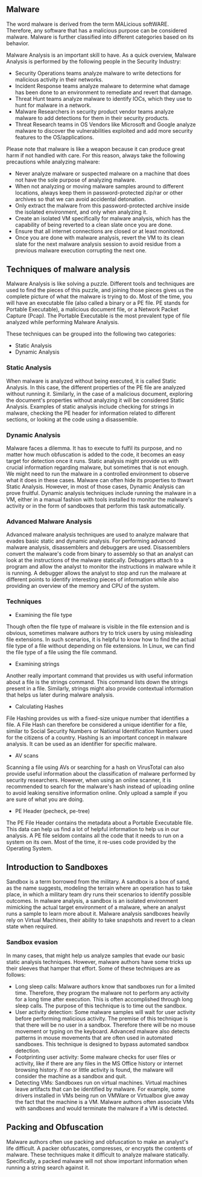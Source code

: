 #
##  Malware
The word malware is derived from the term MALicious softWARE. Therefore, any software that has a malicious purpose can be considered malware. Malware is further classified into different categories based on its behavior.

Malware Analysis is an important skill to have. As a quick overview, Malware Analysis is performed by the following people in the Security Industry:

- Security Operations teams analyze malware to write detections for malicious activity in their networks.
- Incident Response teams analyze malware to determine what damage has been done to an environment to remediate and revert that damage.
- Threat Hunt teams analyze malware to identify IOCs, which they use to hunt for malware in a network.
- Malware Researchers in security product vendor teams analyze malware to add detections for them in their security products.
- Threat Research teams in OS Vendors like Microsoft and Google analyze malware to discover the vulnerabilities exploited and add more security features to the OS/applications.


Please note that malware is like a weapon because it can produce great harm if not handled with care. For this reason, always take the following precautions while analyzing malware:

- Never analyze malware or suspected malware on a machine that does not have the sole purpose of analyzing malware.
- When not analyzing or moving malware samples around to different locations, always keep them in password-protected zip/rar or other archives so that we can avoid accidental detonation.
- Only extract the malware from this password-protected archive inside the isolated environment, and only when analyzing it.
- Create an isolated VM specifically for malware analysis, which has the capability of being reverted to a clean slate once you are done.
- Ensure that all internet connections are closed or at least monitored.
- Once you are done with malware analysis, revert the VM to its clean slate for the next malware analysis session to avoid residue from a previous malware execution corrupting the next one.

##  Techniques of malware analysis
Malware Analysis is like solving a puzzle. Different tools and techniques are used to find the pieces of this puzzle, and joining those pieces gives us the complete picture of what the malware is trying to do.
Most of the time, you will have an executable file (also called a binary or a PE file. PE stands for Portable Executable), a malicious document file, or a Network Packet Capture (Pcap).
The Portable Executable is the most prevalent type of file analyzed while performing Malware Analysis.

These techniques can be grouped into the following two categories:

- Static Analysis
- Dynamic Analysis

###  Static Analysis
When malware is analyzed without being executed, it is called Static Analysis. In this case, the different properties of the PE file are analyzed without running it.
Similarly, in the case of a malicious document, exploring the document's properties without analyzing it will be considered Static Analysis.
Examples of static analysis include checking for strings in malware, checking the PE header for information related to different sections, or looking at the code using a disassemble. 

###  Dynamic Analysis
Malware faces a dilemma. It has to execute to fulfil its purpose, and no matter how much obfuscation is added to the code, it becomes an easy target for detection once it runs.
Static analysis might provide us with crucial information regarding malware, but sometimes that is not enough. We might need to run the malware in a controlled environment to observe what it does in these cases.
Malware can often hide its properties to thwart Static Analysis. However, in most of those cases, Dynamic Analysis can prove fruitful.
Dynamic analysis techniques include running the malware in a VM, either in a manual fashion with tools installed to monitor the malware's activity or in the form of sandboxes that perform this task automatically. 

###  Advanced Malware Analysis
Advanced malware analysis techniques are used to analyze malware that evades basic static and dynamic analysis. For performing advanced malware analysis, disassemblers and debuggers are used.
Disassemblers convert the malware's code from binary to assembly so that an analyst can look at the instructions of the malware statically. Debuggers attach to a program and allow the analyst to monitor the instructions in malware while it is running.
A debugger allows the analyst to stop and run the malware at different points to identify interesting pieces of information while also providing an overview of the memory and CPU of the system.


###  Techniques

- Examining the file type

Though often the file type of malware is visible in the file extension and is obvious, sometimes malware authors try to trick users by using misleading file extensions. In such scenarios, it is helpful to know how to find the actual file type of a file without depending on file extensions. In Linux, we can find the file type of a file using the file command. 

- Examining strings

Another really important command that provides us with useful information about a file is the strings command. This command lists down the strings present in a file. Similarly, strings might also provide contextual information that helps us later during malware analysis.

- Calculating Hashes

File Hashing provides us with a fixed-size unique number that identifies a file. A File Hash can therefore be considered a unique identifier for a file, similar to Social Security Numbers or National Identification Numbers used for the citizens of a country. Hashing is an important concept in malware analysis. It can be used as an identifier for specific malware.

- AV scans

Scanning a file using AVs or searching for a hash on VirusTotal can also provide useful information about the classification of malware performed by security researchers. However, when using an online scanner, it is recommended to search for the malware's hash instead of uploading online to avoid leaking sensitive information online. Only upload a sample if you are sure of what you are doing.

-  PE Header (pecheck, pe-tree)

The PE File Header contains the metadata about a Portable Executable file. This data can help us find a lot of helpful information to help us in our analysis. A PE file seldom contains all the code that it needs to run on a system on its own. Most of the time, it re-uses code provided by the Operating System.

##  Introduction to Sandboxes
Sandbox is a term borrowed from the military. A sandbox is a box of sand, as the name suggests, modeling the terrain where an operation has to take place, in which a military team dry runs their scenarios to identify possible outcomes. In malware analysis, a sandbox is an isolated environment mimicking the actual target environment of a malware, where an analyst runs a sample to learn more about it. Malware analysis sandboxes heavily rely on Virtual Machines, their ability to take snapshots and revert to a clean state when required.

###  Sandbox evasion
In many cases, that might help us analyze samples that evade our basic static analysis techniques. However, malware authors have some tricks up their sleeves that hamper that effort. Some of these techniques are as follows:

- Long sleep calls: Malware authors know that sandboxes run for a limited time. Therefore, they program the malware not to perform any activity for a long time after execution. This is often accomplished through long sleep calls. The purpose of this technique is to time out the sandbox.
- User activity detection: Some malware samples will wait for user activity before performing malicious activity. The premise of this technique is that there will be no user in a sandbox. Therefore there will be no mouse movement or typing on the keyboard. Advanced malware also detects patterns in mouse movements that are often used in automated sandboxes. This technique is designed to bypass automated sandbox detection.
- Footprinting user activity: Some malware checks for user files or activity, like if there are any files in the MS Office history or internet browsing history. If no or little activity is found, the malware will consider the machine as a sandbox and quit. 
- Detecting VMs: Sandboxes run on virtual machines. Virtual machines leave artifacts that can be identified by malware. For example, some drivers installed in VMs being run on VMWare or Virtualbox give away the fact that the machine is a VM. Malware authors often associate VMs with sandboxes and would terminate the malware if a VM is detected.

##  Packing and Obfuscation
Malware authors often use packing and obfuscation to make an analyst's life difficult. A packer obfuscates, compresses, or encrypts the contents of malware. These techniques make it difficult to analyze malware statically. Specifically, a packed malware will not show important information when running a string search against it.
